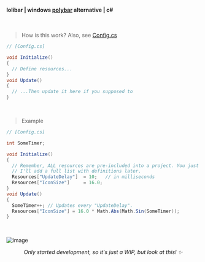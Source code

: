 #### lolibar | windows [polybar](https://github.com/polybar/polybar) alternative | c#
</br>

> How is this work? Also, see [Config.cs](https://github.com/supchyan/lolibar/blob/master/Config.cs)
```csharp
// [Config.cs]

void Initialize()
{
  // Define resources...
}
void Update()
{
  // ...Then update it here if you supposed to
}
```
</br>

> Example
```csharp
// [Config.cs]

int SomeTimer;

void Initialize()
{
  // Remember, ALL resources are pre-included into a project. You just customize it for your sake.
  // I'll add a full list with definitions later.
  Resources["UpdateDelay"]  = 10;   // in milliseconds
  Resources["IconSize"]     = 16.0;
}
void Update()
{
  SomeTimer++; // Updates every "UpdateDelay".
  Resources["IconSize"] = 16.0 * Math.Abs(Math.Sin(SomeTimer));
}
```
</br>

![image](https://github.com/user-attachments/assets/0a3ff146-8898-4a8c-9f07-a9eeaae76c90)
</br>
*<div align=center>Only started development, so it's just a WIP, but look at this! ✨</div>*

